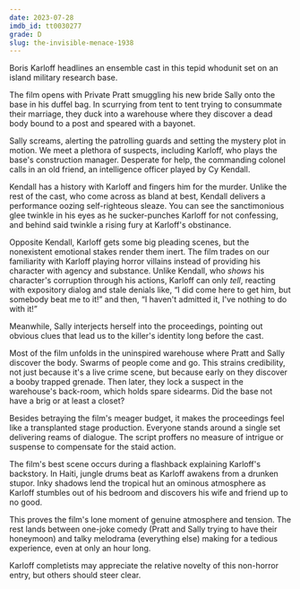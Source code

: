 ```yaml
---
date: 2023-07-28
imdb_id: tt0030277
grade: D
slug: the-invisible-menace-1938
---
```


Boris Karloff headlines an ensemble cast in this tepid whodunit set on an island military research base.

<!-- end -->

The film opens with Private Pratt smuggling his new bride Sally onto the base in his duffel bag. In scurrying from tent to tent trying to consummate their marriage, they duck into a warehouse where they discover a dead body bound to a post and speared with a bayonet.

Sally screams, alerting the patrolling guards and setting the mystery plot in motion. We meet a plethora of suspects, including Karloff, who plays the base's construction manager. Desperate for help, the commanding colonel calls in an old friend, an intelligence officer played by Cy Kendall.

Kendall has a history with Karloff and fingers him for the murder. Unlike the rest of the cast, who come across as bland at best, Kendall delivers a performance oozing self-righteous sleaze. You can see the sanctimonious glee twinkle in his eyes as he sucker-punches Karloff for not confessing, and behind said twinkle a rising fury at Karloff's obstinance.

Opposite Kendall, Karloff gets some big pleading scenes, but the nonexistent emotional stakes render them inert. The film trades on our familiarity with Karloff playing horror villains instead of providing his character with agency and substance. Unlike Kendall, who _shows_ his character's corruption through his actions, Karloff can only _tell_, reacting with expository dialog and stale denials like, “I did come here to get him, but somebody beat me to it!” and then, “I haven't admitted it, I've nothing to do with it!”

Meanwhile, Sally interjects herself into the proceedings, pointing out obvious clues that lead us to the killer's identity long before the cast.

Most of the film unfolds in the uninspired warehouse where Pratt and Sally discover the body. Swarms of people come and go. This strains credibility, not just because it's a live crime scene, but because early on they discover a booby trapped grenade. Then later, they lock a suspect in the warehouse's back-room, which holds spare sidearms. Did the base not have a brig or at least a closet?

Besides betraying the film's meager budget, it makes the proceedings feel like a transplanted stage production. Everyone stands around a single set delivering reams of dialogue. The script proffers no measure of intrigue or suspense to compensate for the staid action.

The film's best scene occurs during a flashback explaining Karloff's backstory. In Haiti, jungle drums beat as Karloff awakens from a drunken stupor. Inky shadows lend the tropical hut an ominous atmosphere as Karloff stumbles out of his bedroom and discovers his wife and friend up to no good.

This proves the film's lone moment of genuine atmosphere and tension. The rest lands between one-joke comedy (Pratt and Sally trying to have their honeymoon) and talky melodrama (everything else) making for a tedious experience, even at only an hour long.

Karloff completists may appreciate the relative novelty of this non-horror entry, but others should steer clear.
